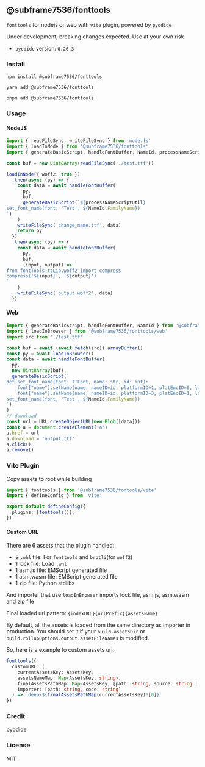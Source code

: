 ## @subframe7536/fonttools

`fonttools` for nodejs or web with `vite` plugin, powered by `pyodide`

Under development, breaking changes expected. Use at your own risk

- `pyodide` version: `0.26.3`

### Install

```shell
npm install @subframe7536/fonttools
```
```shell
yarn add @subframe7536/fonttools
```
```shell
pnpm add @subframe7536/fonttools
```

### Usage

#### NodeJS

```ts
import { readFileSync, writeFileSync } from 'node:fs'
import { loadInNode } from '@subframe7536/fonttools'
import { generateBasicScript, handleFontBuffer, NameId, processNameScriptUtil } from '@subframe7536/fonttools/utils'

const buf = new Uint8Array(readFileSync('./test.ttf'))

loadInNode({ woff2: true })
  .then(async (py) => {
    const data = await handleFontBuffer(
      py,
      buf,
      generateBasicScript(`${processNameScriptUtil}
set_font_name(font, 'Test', ${NameId.FamilyName})
`)
    )
    writeFileSync('change_name.ttf', data)
    return py
  })
  .then(async (py) => {
    const data = await handleFontBuffer(
      py,
      buf,
      (input, output) => `
from fontTools.ttLib.woff2 import compress
compress('${input}', '${output}')
`
    )
    writeFileSync('output.woff2', data)
  })
```

#### Web

```ts
import { generateBasicScript, handleFontBuffer, NameId } from '@subframe7536/fonttools/utils'
import { loadInBrowser } from '@subframe7536/fonttools/web'
import src from './test.ttf'

const buf = await (await fetch(src)).arrayBuffer()
const py = await loadInBrowser()
const data = await handleFontBuffer(
  py,
  new Uint8Array(buf),
  generateBasicScript(`
def set_font_name(font: TTFont, name: str, id: int):
    font["name"].setName(name, nameID=id, platformID=1, platEncID=0, langID=0x0)
    font["name"].setName(name, nameID=id, platformID=3, platEncID=1, langID=0x409)
set_font_name(font, 'Test', ${NameId.FamilyName})
`),
)
// download
const url = URL.createObjectURL(new Blob([data]))
const a = document.createElement('a')
a.href = url
a.download = 'output.ttf'
a.click()
a.remove()
```

### Vite Plugin

Copy assets to root while building

```ts
import { fonttools } from '@subframe7536/fontools/vite'
import { defineConfig } from 'vite'

export default defineConfig({
  plugins: [fonttools()],
})
```

#### Custom URL

There are 6 assets that the plugin handled:
- 2 `.whl` file: For `fonttools` and `brotli`(for `woff2`)
- 1 lock file: Load `.whl`
- 1 asm.js file: EMScript generated file
- 1 asm.wasm file: EMScript generated file
- 1 zip file: Python stdlibs

And importer that use `loadInBrowser` imports lock file, asm.js, asm.wasm and zip file

Final loaded url pattern: `{indexURL}{urlPrefix}{assetsName}`

By default, all the assets is loaded from the same directory as importer in production.
You should set it if your `build.assetsDir` or `build.rollupOptions.output.assetFileNames` is modified.

So, here is a example to custom assets url:

```ts
fonttools({
  customURL: (
    currentAssetsKey: AssetsKey,
    assetsNameMap: Map<AssetsKey, string>,
    finalAssetsPathMap: Map<AssetsKey, [path: string, source: string | Uint8Array]>,
    importer: [path: string, code: string]
  ) => `deep/${finalAssetsPathMap(currentAssetsKey)![0]}`
})
```

### Credit

pyodide

### License

MIT
